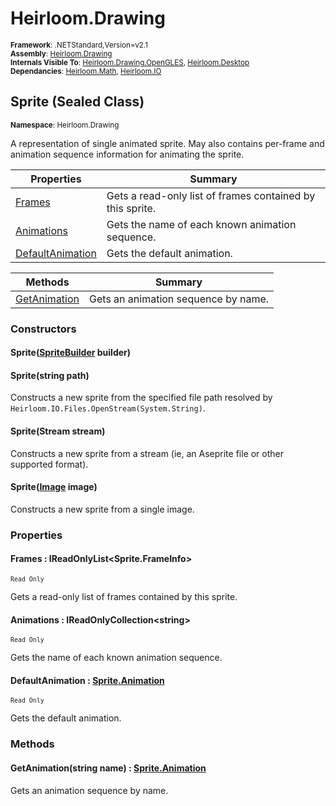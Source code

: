 # Heirloom.Drawing

<small>**Framework**: .NETStandard,Version=v2.1</small>  
<small>**Assembly**: [Heirloom.Drawing](../Heirloom.Drawing/Heirloom.Drawing.md)</small>  
<small>**Internals Visible To**: [Heirloom.Drawing.OpenGLES](../Heirloom.Drawing.OpenGLES/Heirloom.Drawing.OpenGLES.md), [Heirloom.Desktop](../Heirloom.Desktop/Heirloom.Desktop.md)</small>  
<small>**Dependancies**: [Heirloom.Math](../Heirloom.Math/Heirloom.Math.md), [Heirloom.IO](../Heirloom.IO/Heirloom.IO.md)</small>  

## Sprite (Sealed Class)
<small>**Namespace**: Heirloom.Drawing</sub></small>  

A representation of single animated sprite. May also contains per-frame and animation sequence information for animating the sprite.

| Properties                       | Summary                                                   |
|----------------------------------|-----------------------------------------------------------|
| [Frames](#FRA38951E74)           | Gets a read-only list of frames contained by this sprite. |
| [Animations](#ANI13247B31)       | Gets the name of each known animation sequence.           |
| [DefaultAnimation](#DEF62FAA24D) | Gets the default animation.                               |

| Methods                      | Summary                             |
|------------------------------|-------------------------------------|
| [GetAnimation](#GET51312CD4) | Gets an animation sequence by name. |

### Constructors

#### Sprite([SpriteBuilder](Heirloom.Drawing.SpriteBuilder.md) builder)

#### Sprite(string path)

Constructs a new sprite from the specified file path resolved by `Heirloom.IO.Files.OpenStream(System.String)`.

#### Sprite(Stream stream)

Constructs a new sprite from a stream (ie, an Aseprite file or other supported format).

#### Sprite([Image](Heirloom.Drawing.Image.md) image)

Constructs a new sprite from a single image.

### Properties

#### <a name="FRA38951E74"></a>Frames : IReadOnlyList\<Sprite.FrameInfo>

<small>`Read Only`</small>

Gets a read-only list of frames contained by this sprite.

#### <a name="ANI13247B31"></a>Animations : IReadOnlyCollection\<string>

<small>`Read Only`</small>

Gets the name of each known animation sequence.

#### <a name="DEF62FAA24D"></a>DefaultAnimation : [Sprite.Animation](Heirloom.Drawing.Sprite.Animation.md)

<small>`Read Only`</small>

Gets the default animation.

### Methods

#### <a name="GET67687A6E"></a>GetAnimation(string name) : [Sprite.Animation](Heirloom.Drawing.Sprite.Animation.md)

Gets an animation sequence by name.


